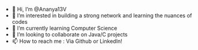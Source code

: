 - 👋 Hi, I’m @Ananya13V
- 👀 I’m interested in building a strong network and learning the nuances of codes
- 🌱 I’m currently learning Computer Science
- 💞️ I’m looking to collaborate on Java/C projects
- 📫 How to reach me : Via Github or LinkedIn!

<!---
Ananya13V/Ananya13V is a ✨ special ✨ repository because its `README.md` (this file) appears on your GitHub profile.
You can click the Preview link to take a look at your changes.
--->
